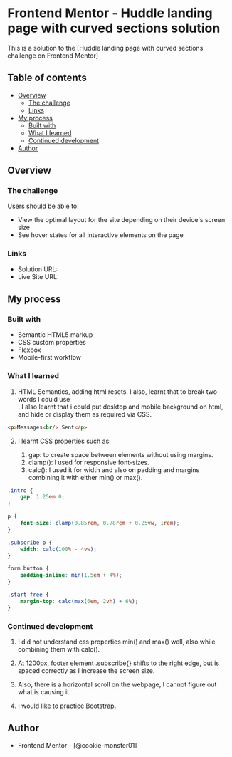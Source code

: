 # Frontend Mentor - Huddle landing page with curved sections solution

This is a solution to the [Huddle landing page with curved sections challenge on Frontend Mentor]

## Table of contents

- [Overview](#overview)
  - [The challenge](#the-challenge)
  - [Links](#links)
- [My process](#my-process)
  - [Built with](#built-with)
  - [What I learned](#what-i-learned)
  - [Continued development](#continued-development)
- [Author](#author)



## Overview

### The challenge

Users should be able to:

- View the optimal layout for the site depending on their device's screen size
- See hover states for all interactive elements on the page

### Links

- Solution URL:
- Live Site URL: 

## My process

### Built with

- Semantic HTML5 markup
- CSS custom properties
- Flexbox
- Mobile-first workflow

### What I learned

1. HTML Semantics, adding html resets. I also, learnt that to break two words I could use <br>. I also learnt that i could put desktop and mobile background on html, and hide or display them as required via CSS.

```html 
<p>Messages<br/> Sent</p>
```

2. I learnt CSS properties such as: 

      1. gap: to create space between elements without using margins. 
      2. clamp(): I used for responsive font-sizes. 
      3. calc(): I used it for width and also on padding and margins combining it with either min() or max(). 

```css
.intro {
    gap: 1.25em 0;
}

p {
    font-size: clamp(0.85rem, 0.78rem + 0.25vw, 1rem);
}

.subscribe p {
    width: calc(100% - 4vw);
}

form button {
    padding-inline: min(1.5em + 4%);
}

.start-free {
    margin-top: calc(max(6em, 2vh) + 6%); 
}
```

### Continued development

1. I did not understand css properties min() and max() well, also while combining them with calc(). 

2. At 1200px, footer element .subscribe{} shifts to the right edge, but is spaced correctly as I increase the screen size. 

3. Also, there is a horizontal scroll on the webpage, I cannot figure out what is causing it. 

4. I would like to practice Bootstrap. 

## Author
- Frontend Mentor - [@cookie-monster01]